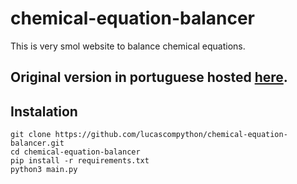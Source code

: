 # chemical-equation-balancer
This is very smol website to balance chemical equations.

## Original version in portuguese hosted [here](https://acertador.lucaslinhares2.repl.co).

## Instalation
```shell
git clone https://github.com/lucascompython/chemical-equation-balancer.git
cd chemical-equation-balancer
pip install -r requirements.txt
python3 main.py
```
